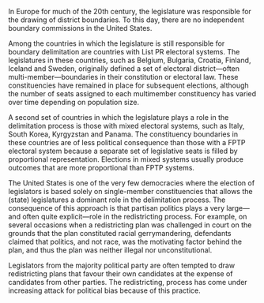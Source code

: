 In Europe for much of the 20th century, the legislature was responsible for the drawing of district boundaries. To this day, there are no independent boundary commissions in the United States.

Among the countries in which the legislature is still responsible for boundary delimitation are countries with List PR electoral systems. The legislatures in these countries, such as Belgium, Bulgaria, Croatia, Finland, Iceland and Sweden, originally defined a set of electoral district—often multi-member—boundaries in their constitution or electoral law. These constituencies have remained in place for subsequent elections, although the number of seats assigned to each multimember constituency has varied over time depending on population size.

A second set of countries in which the legislature plays a role in the delimitation process is those with mixed electoral systems, such as Italy, South Korea, Kyrgyzstan and Panama. The constituency boundaries in these countries are of less political consequence than those with a FPTP electoral system because a separate set of legislative seats is filled by proportional representation. Elections in mixed systems usually produce outcomes that are more proportional than FPTP systems.

The United States is one of the very few democracies where the election of legislators is based solely on single-member constituencies that allows the (state) legislatures a dominant role in the delimitation process. The consequence of this approach is that partisan politics plays a very large—and often quite explicit—role in the redistricting process. For example, on several occasions when a redistricting plan was challenged in court on the grounds that the plan constituted racial gerrymandering, defendants claimed that politics, and not race, was the motivating factor behind the plan, and thus the plan was neither illegal nor unconstitutional.

Legislators from the majority political party are often tempted to draw redistricting plans that favour their own candidates at the expense of candidates from other parties. The redistricting, process has come under increasing attack for political bias because of this practice.
